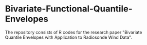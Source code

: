 # Bivariate-Functional-Quantile-Envelopes
The repository consists of R codes for the research paper "Bivariate Quantile Envelopes with Application to Radiosonde Wind Data".
